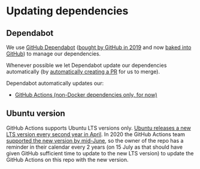 # Updating dependencies

## Dependabot

We use [GitHub Dependabot](https://docs.github.com/en/github/administering-a-repository/keeping-your-dependencies-updated-automatically)
([bought by GitHub in 2019](https://dependabot.com/blog/hello-github/) and now
[baked into GitHub](https://github.blog/2020-06-01-keep-all-your-packages-up-to-date-with-dependabot/))
to manage our dependencies.

Whenever possible we let Dependabot update our dependencies automatically (by
[automatically creating a PR](https://docs.github.com/en/github/administering-a-repository/managing-pull-requests-for-dependency-updates#about-github-dependabot-pull-requests)
for us to merge).

Dependabot automatically updates our:

- [GitHub Actions (non-Docker dependencies only, for now)](https://github.blog/2020-06-25-dependabot-now-updates-your-actions-workflows/)

## Ubuntu version

GitHub Actions supports Ubuntu LTS versions only.  [Ubuntu releases a new LTS version every second year in
April](https://wiki.ubuntu.com/Releases).  In 2020 the GitHub Actions team
[supported the new version by mid-June](https://github.com/actions/virtual-environments/issues/228#issuecomment-644065532),
so the owner of the repo has a reminder in their calendar every 2 years (on 15 July as that should have
given GitHub sufficient time to update to the new LTS version) to update the GitHub Actions on this repo
with the new version.
